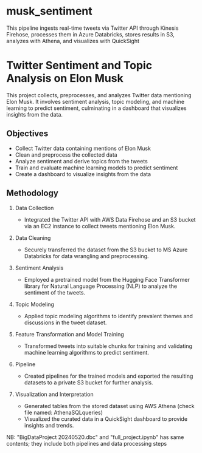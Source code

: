 # musk_sentiment
This pipeline ingests real-time tweets via Twitter API through Kinesis Firehose, processes them in Azure Databricks, stores results in S3, analyzes with Athena, and visualizes with QuickSight

# Twitter Sentiment and Topic Analysis on Elon Musk

This project collects, preprocesses, and analyzes Twitter data mentioning Elon Musk. It involves sentiment analysis, topic modeling, and machine learning to predict sentiment, culminating in a dashboard that visualizes insights from the data.

## Objectives

- Collect Twitter data containing mentions of Elon Musk
- Clean and preprocess the collected data
- Analyze sentiment and derive topics from the tweets
- Train and evaluate machine learning models to predict sentiment
- Create a dashboard to visualize insights from the data

## Methodology

1. Data Collection
   - Integrated the Twitter API with AWS Data Firehose and an S3 bucket via an EC2 instance to collect tweets mentioning Elon Musk.

2. Data Cleaning
   - Securely transferred the dataset from the S3 bucket to MS Azure Databricks for data wrangling and preprocessing.

3. Sentiment Analysis
   - Employed a pretrained model from the Hugging Face Transformer library for Natural Language Processing (NLP) to analyze the sentiment of the tweets.

4. Topic Modeling
   - Applied topic modeling algorithms to identify prevalent themes and discussions in the tweet dataset.

5. Feature Transformation and Model Training
   - Transformed tweets into suitable chunks for training and validating machine learning algorithms to predict sentiment.

6. Pipeline
   - Created pipelines for the trained models and exported the resulting datasets to a private S3 bucket for further analysis.

7. Visualization and Interpretation
   - Generated tables from the stored dataset using AWS Athena (check file named: AthenaSQLqueries)
   - Visualized the curated data in a QuickSight dashboard to provide insights and trends.

NB: "BigDataProject 20240520.dbc" and "full_project.ipynb" has same contents; they include both pipelines and data processing steps
